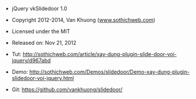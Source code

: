 
 * jQuery vkSlidedoor 1.0
 
 * Copyright 2012-2014, Van Khuong (www.sothichweb.com)
 * Licensed under the MIT
 * Released on: Nov 21, 2012
 
 * Tut: http://sothichweb.com/article/xay-dung-plugin-slide-door-voi-jquery/d967abd
 * Demo: http://sothichweb.com/Demos/slidedoor/Demo-xay-dung-plugin-slidedoor-voi-jquery.html
 
 * Git: https://github.com/vankhuong/slidedoor/